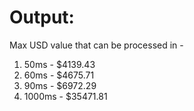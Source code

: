# Output:
Max USD value that can be processed in - 
1) 50ms - $4139.43
2) 60ms - $4675.71
3) 90ms - $6972.29
4) 1000ms - $35471.81
